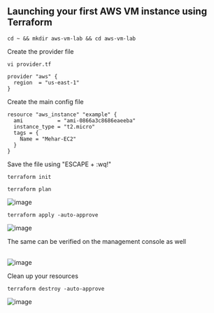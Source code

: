 ## Launching your first AWS VM instance using Terraform 
```
cd ~ && mkdir aws-vm-lab && cd aws-vm-lab
```
Create the provider file
```
vi provider.tf
```
```
provider "aws" {
  region  = "us-east-1"
}
```
Create the main config file
```
resource "aws_instance" "example" {
  ami           = "ami-0866a3c8686eaeeba"
  instance_type = "t2.micro"
  tags = {
    Name = "Mehar-EC2"
  }
}
```
Save the file using "ESCAPE + :wq!"
```
terraform init
```
```
terraform plan
```
![image](https://github.com/user-attachments/assets/e91c6126-4359-447a-8e54-65c2c8b79280)

```
terraform apply -auto-approve
```
![image](https://github.com/user-attachments/assets/e51b404c-d33e-448b-89a5-5884827069b4)

The same can be verified on the management console as well</br>
</br>

![image](https://github.com/user-attachments/assets/d6c8c60e-4d19-45cf-bdb9-9b34f2c51e6e)


Clean up your resources
```
terraform destroy -auto-approve
```
![image](https://github.com/user-attachments/assets/752fb3fe-e412-47a2-afe4-a9d8b6fa60bb)

